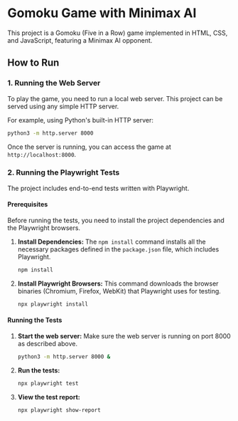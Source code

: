 # Gomoku Game with Minimax AI

This project is a Gomoku (Five in a Row) game implemented in HTML, CSS, and JavaScript, featuring a Minimax AI opponent.

## How to Run

### 1. Running the Web Server

To play the game, you need to run a local web server. This project can be served using any simple HTTP server.

For example, using Python's built-in HTTP server:

```sh
python3 -m http.server 8000
```

Once the server is running, you can access the game at `http://localhost:8000`.

### 2. Running the Playwright Tests

The project includes end-to-end tests written with Playwright.

#### Prerequisites

Before running the tests, you need to install the project dependencies and the Playwright browsers.

1.  **Install Dependencies:**
    The `npm install` command installs all the necessary packages defined in the `package.json` file, which includes Playwright.

    ```sh
    npm install
    ```

2.  **Install Playwright Browsers:**
    This command downloads the browser binaries (Chromium, Firefox, WebKit) that Playwright uses for testing.

    ```sh
    npx playwright install
    ```

#### Running the Tests

1.  **Start the web server:**
    Make sure the web server is running on port 8000 as described above.
    ```sh
    python3 -m http.server 8000 &
    ```

2.  **Run the tests:**
    ```sh
    npx playwright test
    ```

3.  **View the test report:**
    ```sh
    npx playwright show-report
    ```